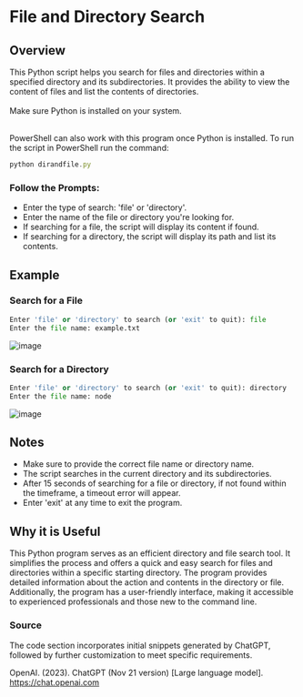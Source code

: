 # File and Directory Search
## Overview
This Python script helps you search for files and directories within a specified directory and its subdirectories. 
It provides the ability to view the content of files and list the contents of directories.
<br/>
<br/>
Make sure Python is installed on your system.

<br/>
PowerShell can also work with this program once Python is installed.
To run the script in PowerShell run the command:

```javascript
python dirandfile.py
```
### Follow the Prompts:

* Enter the type of search: 'file' or 'directory'.
* Enter the name of the file or directory you're looking for.
* If searching for a file, the script will display its content if found.
* If searching for a directory, the script will display its path and list its contents.

## Example
### Search for a File
``` python
Enter 'file' or 'directory' to search (or 'exit' to quit): file
Enter the file name: example.txt
```
![image](https://github.com/leungag/it3038c-scripts/assets/142808905/aecce36b-8026-4646-bcd2-b087703994ca)



### Search for a Directory
``` python
Enter 'file' or 'directory' to search (or 'exit' to quit): directory
Enter the file name: node
```
![image](https://github.com/leungag/it3038c-scripts/assets/142808905/21cae463-9288-4db6-a32d-a5745b130880)


## Notes
* Make sure to provide the correct file name or directory name.
* The script searches in the current directory and its subdirectories.
* After 15 seconds of searching for a file or directory, if not found within the timeframe, a timeout error will appear.
* Enter 'exit' at any time to exit the program.


## Why it is Useful
This Python program serves as an efficient directory and file search tool.
It simplifies the process and offers a quick and easy search for files and directories within a specific starting directory. The program provides detailed information about the action and contents in the directory or file. Additionally, the program has a user-friendly interface, making it accessible to experienced professionals and those new to the command line. 

### Source
The code section incorporates initial snippets generated by ChatGPT, followed by further customization to meet specific requirements.

OpenAI. (2023). ChatGPT (Nov 21 version) [Large language model]. https://chat.openai.com

